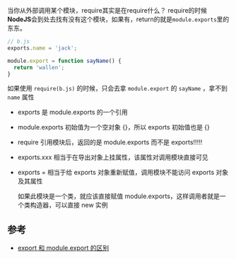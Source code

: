 当你从外部调用某个模块，require其实是在require什么？
require的时候**NodeJS**会到处去找有没有这个模块，如果有，return的就是`module.exports`里的东东。

```js
// b.js
exports.name = 'jack';

module.export = function sayName() {
  return 'wallen';
}
```

如果使用 `require(b.js)` 的时候，只会去拿 `module.export` 的 `sayName` ，拿不到`name` 属性

- exports 是 module.exports 的一个引用

- module.exports 初始值为一个空对象 {}，所以 exports 初始值也是 {}

- require 引用模块后，返回的是 module.exports 而不是 exports!!!!!

- exports.xxx 相当于在导出对象上挂属性，该属性对调用模块直接可见

- exports = 相当于给 exports 对象重新赋值，调用模块不能访问 exports 对象及其属性

  如果此模块是一个类，就应该直接赋值 module.exports，这样调用者就是一个类构造器，可以直接 new 实例



## 参考

- [export 和 module.export 的区别](https://www.jianshu.com/p/e452203d56c4) 